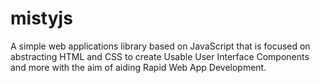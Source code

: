 # mistyjs
A simple web applications library based on JavaScript that is focused on abstracting HTML and CSS to create Usable User Interface Components and more with the aim of aiding Rapid Web App Development.

